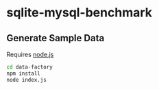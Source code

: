 # sqlite-mysql-benchmark

## Generate Sample Data

Requires [node.js](https://nodejs.org/)

```sh
cd data-factory
npm install
node index.js
```
